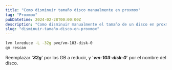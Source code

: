 ```yaml
---
title: "Como disminuir tamaño disco manualmente en proxmox"
tag: "Proxmox"
pubDatetime: 2024-02-28T00:00:00Z
description: "Como disminuir manualmente el tamaño de un disco en proxmox"
slug: "disminuir-tamaño-disco-en-proxmox"
---
```


```sh
lvm lvreduce -L -32g pve/vm-103-disk-0
qm rescan
```

Reemplazar '**_32g_**' por los GB a reducir, y '**_vm-103-disk-0_**' por el nombre del disco.
